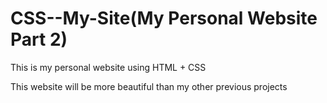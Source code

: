 # CSS--My-Site(My Personal Website Part 2)
This is my personal website using HTML + CSS

This website will be more beautiful than my other previous projects
